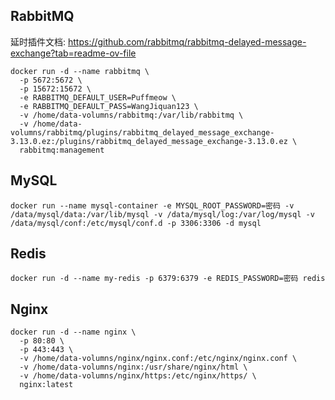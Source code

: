 ## RabbitMQ

延时插件文档: https://github.com/rabbitmq/rabbitmq-delayed-message-exchange?tab=readme-ov-file

```
docker run -d --name rabbitmq \   
  -p 5672:5672 \
  -p 15672:15672 \
  -e RABBITMQ_DEFAULT_USER=Puffmeow \
  -e RABBITMQ_DEFAULT_PASS=WangJiquan123 \
  -v /home/data-volumns/rabbitmq:/var/lib/rabbitmq \
  -v /home/data-volumns/rabbitmq/plugins/rabbitmq_delayed_message_exchange-3.13.0.ez:/plugins/rabbitmq_delayed_message_exchange-3.13.0.ez \
  rabbitmq:management
```

## MySQL

```
docker run --name mysql-container -e MYSQL_ROOT_PASSWORD=密码 -v /data/mysql/data:/var/lib/mysql -v /data/mysql/log:/var/log/mysql -v /data/mysql/conf:/etc/mysql/conf.d -p 3306:3306 -d mysql
```

## Redis

```
docker run -d --name my-redis -p 6379:6379 -e REDIS_PASSWORD=密码 redis
```

## Nginx

```
docker run -d --name nginx \
  -p 80:80 \
  -p 443:443 \
  -v /home/data-volumns/nginx/nginx.conf:/etc/nginx/nginx.conf \
  -v /home/data-volumns/nginx:/usr/share/nginx/html \
  -v /home/data-volumns/nginx/https:/etc/nginx/https/ \
  nginx:latest
```

